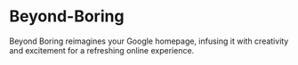 # Beyond-Boring
Beyond Boring reimagines your Google homepage, infusing it with creativity and excitement for a refreshing online experience.
